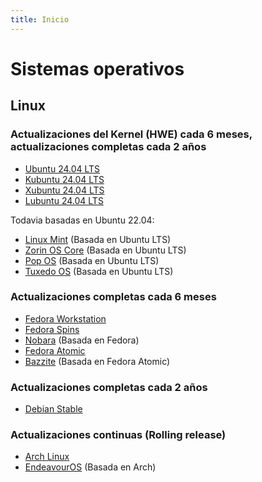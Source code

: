```yaml
---
title: Inicio
---
```


# Sistemas operativos

## Linux

### Actualizaciones del Kernel (HWE) cada 6 meses, actualizaciones completas cada 2 años

- [Ubuntu 24.04 LTS](https://ubuntu.com/desktop)
- [Kubuntu 24.04 LTS](https://kubuntu.org/)
- [Xubuntu 24.04 LTS](https://xubuntu.org/)
- [Lubuntu 24.04 LTS](https://lubuntu.me/)

Todavia basadas en Ubuntu 22.04:

- [Linux Mint](https://linuxmint.com/) (Basada en Ubuntu LTS)
- [Zorin OS Core](https://zorin.com/os/) (Basada en Ubuntu LTS)
- [Pop OS](https://pop.system76.com/) (Basada en Ubuntu LTS)
- [Tuxedo OS](https://www.tuxedocomputers.com/en/TUXEDO-OS_1.tuxedo) (Basada en Ubuntu LTS)

### Actualizaciones completas cada 6 meses

- [Fedora Workstation](https://fedoraproject.org/workstation/)
- [Fedora Spins](https://fedoraproject.org/spins/)
- [Nobara](https://nobaraproject.org/) (Basada en Fedora)
- [Fedora Atomic](https://fedoraproject.org/atomic-desktops/)
- [Bazzite](https://bazzite.gg/) (Basada en Fedora Atomic)

### Actualizaciones completas cada 2 años

- [Debian Stable](https://debian.org/)

### Actualizaciones continuas (Rolling release)

- [Arch Linux](https://archlinux.org/)
- [EndeavourOS](https://endeavouros.com/) (Basada en Arch)
